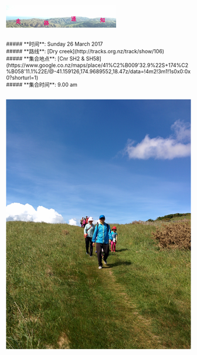 ![skyline](_images/skyline2.png)

<br/>
##### **时间**: Sunday 26 March 2017
<br/>
##### **路线**: [Dry creek](http://tracks.org.nz/track/show/106)
<br/>
##### **集合地点**: [Cnr SH2 & SH58](https://www.google.co.nz/maps/place/41%C2%B009'32.9%22S+174%C2%B058'11.1%22E/@-41.159126,174.9689552,18.47z/data=!4m2!3m1!1s0x0:0x0?shorturl=1)
<br/>
##### **集合时间**: 9.00 am 

<br/>
<br/>



![dry_creek2](_images/dry_creek2.jpg)
<br/>

